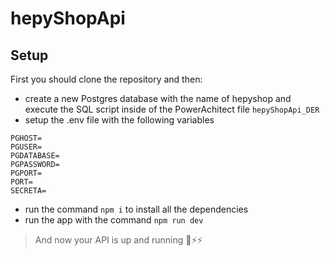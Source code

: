 # hepyShopApi

## Setup
First you should clone the repository and then:
- create a new Postgres database with the name of hepyshop and execute the SQL script inside of the PowerAchitect file `hepyShopApi_DER`
- setup the .env file with the following variables 
```
PGHOST=
PGUSER=
PGDATABASE=
PGPASSWORD=
PGPORT=
PORT=
SECRETA=
```
- run the command `npm i` to install all the dependencies
- run the app with the command `npm run dev`
> And now your API is up and running 🚀⚡⚡
